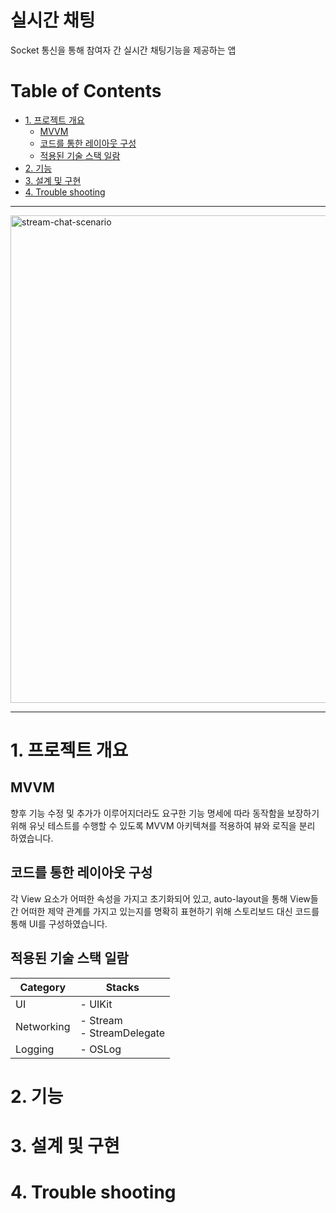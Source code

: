 # 실시간 채팅

Socket 통신을 통해 참여자 간 실시간 채팅기능을 제공하는 앱

# Table of Contents

- [1. 프로젝트 개요](#1-프로젝트-개요)
  + [MVVM](#mvvm)
  + [코드를 통한 레이아웃 구성](#코드를-통한-레이아웃-구성)
  + [적용된 기술 스택 일람](#적용된-기술-스택-일람)
- [2. 기능](#2-기능)
- [3. 설계 및 구현](#3-설계-및-구현)
- [4. Trouble shooting](#4-trouble-shooting)

---

<img src="https://user-images.githubusercontent.com/69730931/133730747-df091ceb-29de-4667-a926-355bb5174e43.gif" alt="stream-chat-scenario" width="780"/>

---

# 1. 프로젝트 개요

## MVVM

향후 기능 수정 및 추가가 이루어지더라도 요구한 기능 명세에 따라 동작함을 보장하기 위해 유닛 테스트를 수행할 수 있도록 MVVM 아키텍쳐를 적용하여 뷰와 로직을 분리 하였습니다.

## 코드를 통한 레이아웃 구성

각 View 요소가 어떠한 속성을 가지고 초기화되어 있고, auto-layout을 통해 View들 간 어떠한 제약 관계를 가지고 있는지를 명확히 표현하기 위해 스토리보드 대신 코드를 통해 UI를 구성하였습니다.

## 적용된 기술 스택 일람

| Category   | Stacks                       |
| ---------- | ---------------------------- |
| UI         | - UIKit                      |
| Networking | - Stream<br>- StreamDelegate |
| Logging    | - OSLog                      |



# 2. 기능



# 3. 설계 및 구현



# 4. Trouble shooting

